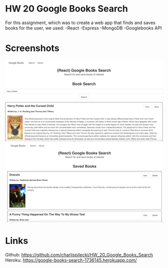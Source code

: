 # HW 20 Google Books Search
For this assignment, which was to create a web app that finds and saves books for the user, we used:
-React
-Express
-MongoDB
-Googlebooks API

# Screenshots
![Screenshot_1](screenshots/search.png)
![Screenshot_2](screenshots/saved.png)

# Links
Github: https://github.com/charlispilecki/HW_20_Google_Books_Search
Heroku: https://google-books-search-1736145.herokuapp.com/
